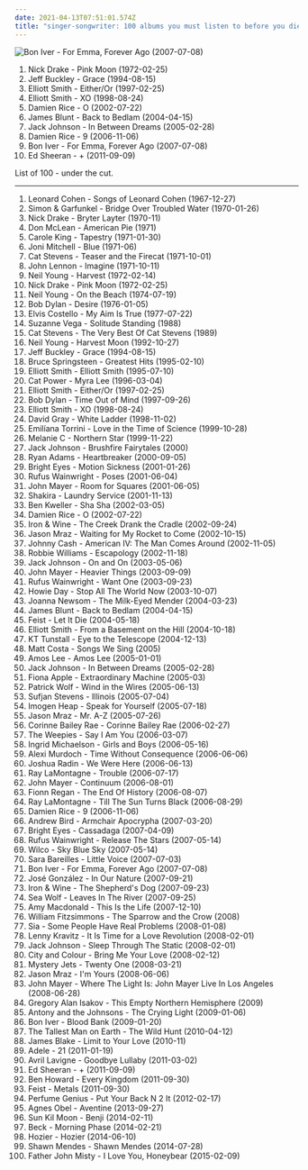 ```yaml
---
date: 2021-04-13T07:51:01.574Z
title: "singer-songwriter: 100 albums you must listen to before you die"
---
```

![Bon Iver - For Emma, Forever Ago (2007-07-08)](https://img.discogs.com/Uch80IKVlQ2hcrz3xR5xx_QoN1Y=/fit-in/400x400/filters:strip_icc():format(jpeg):mode_rgb():quality(90)/discogs-images/R-1284045-1206310312.jpeg.jpg "Bon Iver - For Emma, Forever Ago (2007-07-08)")
<ol class="albums">
<li data-cover="http://coverartarchive.org/release/2a274c12-8785-351a-9155-1d6d2dfde21c/23137783404-500.jpg" data-tags="folk, singer-songwriter" role="button">Nick Drake - Pink Moon (1972-02-25)</li>
<li data-cover="https://img.discogs.com/s3bLVDhoffEqJ7TkNeCnKhNqMnM=/fit-in/600x583/filters:strip_icc():format(jpeg):mode_rgb():quality(90)/discogs-images/R-12645414-1548449142-6531.jpeg.jpg" data-tags="singer-songwriter, 90s" role="button">Jeff Buckley - Grace (1994-08-15)</li>
<li data-cover="http://coverartarchive.org/release/0a5aa565-8158-4e81-9776-af8044f6cc1e/18047694847-500.jpg" data-tags="singer-songwriter" role="button">Elliott Smith - Either/Or (1997-02-25)</li>
<li data-cover="http://coverartarchive.org/release/b099e2da-e1d6-394e-85be-0807ed6ed7e0/2981134688-500.jpg" data-tags="singer-songwriter, indie" role="button">Elliott Smith - XO (1998-08-24)</li>
<li data-cover="https://img.discogs.com/ZQlQz6fBE2IohmkyyWgN2qBYtbw=/fit-in/150x150/filters:strip_icc():format(jpeg):mode_rgb():quality(90)/discogs-images/R-1222805-1202239031.jpeg.jpg" data-tags="acoustic, singer-songwriter, folk" role="button">Damien Rice - O (2002-07-22)</li>
<li data-cover="http://coverartarchive.org/release/f4cde382-f2c4-40e2-944a-8a01a97990be/5656611590-500.jpg" data-tags="james blunt, pop" role="button">James Blunt - Back to Bedlam (2004-04-15)</li>
<li data-cover="http://coverartarchive.org/release/8803a42d-59ca-4eee-83ba-61fae63856f5/6148270094-500.jpg" data-tags="acoustic" role="button">Jack Johnson - In Between Dreams (2005-02-28)</li>
<li data-cover="http://coverartarchive.org/release/490595e7-8ec0-3ad1-ac51-95e816ecb24b/8345167017-500.jpg" data-tags="folk, singer-songwriter, acoustic" role="button">Damien Rice - 9 (2006-11-06)</li>
<li data-cover="https://img.discogs.com/Uch80IKVlQ2hcrz3xR5xx_QoN1Y=/fit-in/400x400/filters:strip_icc():format(jpeg):mode_rgb():quality(90)/discogs-images/R-1284045-1206310312.jpeg.jpg" data-tags="folk, indie" role="button">Bon Iver - For Emma, Forever Ago (2007-07-08)</li>
<li data-cover="http://coverartarchive.org/release/94ad3a58-a1cc-46a3-acf4-9cb6c1d6f032/16111056293-500.jpg" data-tags="pop, british, acoustic, ed sheeran" role="button">Ed Sheeran - + (2011-09-09)</li>
</ol>
List of 100 - under the cut.
<!-- more -->

_________________

<ol class="albums">
<li data-cover="http://coverartarchive.org/release/4fd118e2-1298-3a33-b870-839e336472f3/20585904865-500.jpg" data-tags="folk, singer-songwriter" role="button">
Leonard Cohen - Songs of Leonard Cohen (1967-12-27)
</li>
<li data-cover="http://coverartarchive.org/release/7c52126e-200a-4b3b-af1c-3c38d70b57b1/9272110752-500.jpg" data-tags="classic rock, singer-songwriter, 60s, folk" role="button">
Simon & Garfunkel - Bridge Over Troubled Water (1970-01-26)
</li>
<li data-cover="http://coverartarchive.org/release/93d4c2fa-6749-3820-88df-b1f6df8cf48b/11682519206-500.jpg" data-tags="folk, singer-songwriter" role="button">
Nick Drake - Bryter Layter (1970-11)
</li>
<li data-cover="https://img.discogs.com/r8VdkDo3uNJSNdIgh6ZH2qkXHe0=/fit-in/600x624/filters:strip_icc():format(jpeg):mode_rgb():quality(90)/discogs-images/R-1299747-1588947401-2352.jpeg.jpg" data-tags="singer-songwriter, folk, classic rock" role="button">
Don McLean - American Pie (1971)
</li>
<li data-cover="http://coverartarchive.org/release/c0030078-9362-4e64-a54c-5b0e7d8326b8/17978212703-500.jpg" data-tags="70s, female vocalists, singer-songwriter" role="button">
Carole King - Tapestry (1971-01-30)
</li>
<li data-cover="http://coverartarchive.org/release/243fb7b0-e7f3-42e8-bdfc-a66fd9e23d0e/11322846424-500.jpg" data-tags="folk" role="button">
Joni Mitchell - Blue (1971-06)
</li>
<li data-cover="http://coverartarchive.org/release/bb224bc4-27f8-4b46-9c46-75d13873454e/11052080256-500.jpg" data-tags="singer-songwriter, 70s" role="button">
Cat Stevens - Teaser and the Firecat (1971-10-01)
</li>
<li data-cover="http://coverartarchive.org/release/dbeb851b-ad68-43ab-9706-7f1ecd2bf59d/21251802402-500.jpg" data-tags="classic rock, 70s, rock" role="button">
John Lennon - Imagine (1971-10-11)
</li>
<li data-cover="http://coverartarchive.org/release/b028a5c0-7b62-4276-adb4-edb05777ccbf/8501416799-500.jpg" data-tags="classic rock, folk, 70s" role="button">
Neil Young - Harvest (1972-02-14)
</li>
<li data-cover="http://coverartarchive.org/release/2a274c12-8785-351a-9155-1d6d2dfde21c/23137783404-500.jpg" data-tags="folk, singer-songwriter" role="button">
Nick Drake - Pink Moon (1972-02-25)
</li>
<li data-cover="https://via.placeholder.com/450" data-tags="singer-songwriter, 70s, folk rock" role="button">
Neil Young - On the Beach (1974-07-19)
</li>
<li data-cover="http://coverartarchive.org/release/57894be9-7efd-4543-996e-30ed061a9d23/26584162748-500.jpg" data-tags="folk rock, 70s, folk" role="button">
Bob Dylan - Desire (1976-01-05)
</li>
<li data-cover="https://img.discogs.com/EF33at0YkNaBQoD5k7xrrp1grSI=/fit-in/500x498/filters:strip_icc():format(jpeg):mode_rgb():quality(90)/discogs-images/R-795910-1319668468.jpeg.jpg" data-tags="rock, new wave, 70s, singer-songwriter" role="button">
Elvis Costello - My Aim Is True (1977-07-22)
</li>
<li data-cover="https://img.discogs.com/AJIgeT4rcSeuV5m8XaYIrfGibsQ=/fit-in/600x600/filters:strip_icc():format(jpeg):mode_rgb():quality(90)/discogs-images/R-3676511-1339948631-3230.jpeg.jpg" data-tags="80s, female vocalists, singer-songwriter" role="button">
Suzanne Vega - Solitude Standing (1988)
</li>
<li data-cover="http://coverartarchive.org/release/cc2e9369-ea9b-34a8-8a3e-65e3fc7a51bf/24917923237-500.jpg" data-tags="cat stevens, singer-songwriter, folk" role="button">
Cat Stevens - The Very Best Of Cat Stevens (1989)
</li>
<li data-cover="http://coverartarchive.org/release/93a79320-49ec-438c-a2c9-da89b9a4eaff/12530781429-500.jpg" data-tags="folk rock" role="button">
Neil Young - Harvest Moon (1992-10-27)
</li>
<li data-cover="https://img.discogs.com/s3bLVDhoffEqJ7TkNeCnKhNqMnM=/fit-in/600x583/filters:strip_icc():format(jpeg):mode_rgb():quality(90)/discogs-images/R-12645414-1548449142-6531.jpeg.jpg" data-tags="singer-songwriter, 90s" role="button">
Jeff Buckley - Grace (1994-08-15)
</li>
<li data-cover="http://coverartarchive.org/release/ce73ebd3-5ae0-35a0-93e8-187bcc7fa47a/2959937821-500.jpg" data-tags="rock, classic rock" role="button">
Bruce Springsteen - Greatest Hits (1995-02-10)
</li>
<li data-cover="http://coverartarchive.org/release/1ae37385-e7cd-46cc-a53b-79cf364d2f60/9535453834-500.jpg" data-tags="singer-songwriter" role="button">
Elliott Smith - Elliott Smith (1995-07-10)
</li>
<li data-cover="http://coverartarchive.org/release/d843d873-faa9-4bbb-a080-df99935d46a6/6010071059-500.jpg" data-tags="female vocalists, indie, alternative" role="button">
Cat Power - Myra Lee (1996-03-04)
</li>
<li data-cover="http://coverartarchive.org/release/0a5aa565-8158-4e81-9776-af8044f6cc1e/18047694847-500.jpg" data-tags="singer-songwriter" role="button">
Elliott Smith - Either/Or (1997-02-25)
</li>
<li data-cover="https://img.discogs.com/85J-XYLQ0iWpOfvrA1Y1bu3Jkfs=/fit-in/600x600/filters:strip_icc():format(jpeg):mode_rgb():quality(90)/discogs-images/R-2818814-1302446972.jpeg.jpg" data-tags="singer-songwriter, 90s, rock" role="button">
Bob Dylan - Time Out of Mind (1997-09-26)
</li>
<li data-cover="http://coverartarchive.org/release/b099e2da-e1d6-394e-85be-0807ed6ed7e0/2981134688-500.jpg" data-tags="singer-songwriter, indie" role="button">
Elliott Smith - XO (1998-08-24)
</li>
<li data-cover="http://coverartarchive.org/release/90e63241-4650-4e1e-b41c-058a0d9a0407/23584939765-500.jpg" data-tags="david gray" role="button">
David Gray - White Ladder (1998-11-02)
</li>
<li data-cover="http://coverartarchive.org/release/4086fb2d-8bae-4d8e-9557-30b84f10755f/19988749407-500.jpg" data-tags="indie, pop, female vocalists, singer-songwriter, trip hop" role="button">
Emilíana Torrini - Love in the Time of Science (1999-10-28)
</li>
<li data-cover="https://img.discogs.com/XZU-fmyZ470Ms5OfL1QcHEkKQXA=/fit-in/600x602/filters:strip_icc():format(jpeg):mode_rgb():quality(90)/discogs-images/R-813042-1390580200-4980.jpeg.jpg" data-tags="singer-songwriter, pop" role="button">
Melanie C - Northern Star (1999-11-22)
</li>
<li data-cover="http://coverartarchive.org/release/34c07ea9-63ff-4d69-bfb2-279d52dda6da/27925708299-500.jpg" data-tags="acoustic" role="button">
Jack Johnson - Brushfire Fairytales (2000)
</li>
<li data-cover="http://coverartarchive.org/release/b365e7fb-3da0-4da5-b30c-384b7c8c3db9/12206702287-500.jpg" data-tags="alt-country, americana" role="button">
Ryan Adams - Heartbreaker (2000-09-05)
</li>
<li data-cover="http://coverartarchive.org/release/4443cc48-a9e7-47d6-b355-48fc85d8118a/21913904132-500.jpg" data-tags="live, singer-songwriter" role="button">
Bright Eyes - Motion Sickness (2001-01-26)
</li>
<li data-cover="https://img.discogs.com/s8iZgcvR9NwhB90U0C2tsRNllf0=/fit-in/500x500/filters:strip_icc():format(jpeg):mode_rgb():quality(90)/discogs-images/R-10666243-1586957390-2202.png.jpg" data-tags="singer-songwriter" role="button">
Rufus Wainwright - Poses (2001-06-04)
</li>
<li data-cover="https://via.placeholder.com/450" data-tags="john mayer" role="button">
John Mayer - Room for Squares (2001-06-05)
</li>
<li data-cover="http://coverartarchive.org/release/6217e136-71e2-3c8e-b4f5-57d264fa0773/2133435434-500.jpg" data-tags="shakira, pop, latin" role="button">
Shakira - Laundry Service (2001-11-13)
</li>
<li data-cover="https://img.discogs.com/uSf1RqEKVDbzCuNgE-UlquIouP8=/fit-in/500x496/filters:strip_icc():format(jpeg):mode_rgb():quality(90)/discogs-images/R-382597-1300627514.jpeg.jpg" data-tags="indie, singer-songwriter" role="button">
Ben Kweller - Sha Sha (2002-03-05)
</li>
<li data-cover="https://img.discogs.com/ZQlQz6fBE2IohmkyyWgN2qBYtbw=/fit-in/150x150/filters:strip_icc():format(jpeg):mode_rgb():quality(90)/discogs-images/R-1222805-1202239031.jpeg.jpg" data-tags="acoustic, singer-songwriter, folk" role="button">
Damien Rice - O (2002-07-22)
</li>
<li data-cover="http://coverartarchive.org/release/e270a453-a6c5-4bbc-91d7-5e4378e7d08c/2500642993-500.jpg" data-tags="folk, indie, acoustic" role="button">
Iron & Wine - The Creek Drank the Cradle (2002-09-24)
</li>
<li data-cover="http://coverartarchive.org/release/198b344c-7455-4a9e-b32b-6d06ce77c41f/6358368858-500.jpg" data-tags="singer-songwriter, jason mraz" role="button">
Jason Mraz - Waiting for My Rocket to Come (2002-10-15)
</li>
<li data-cover="http://coverartarchive.org/release/47140ecd-72e3-4ef9-b523-3af3c4e3e9ef/2204544011-500.jpg" data-tags="country" role="button">
Johnny Cash - American IV: The Man Comes Around (2002-11-05)
</li>
<li data-cover="http://coverartarchive.org/release/4af3d5df-674c-3d37-903c-b9ced24d5c3a/21168360245-500.jpg" data-tags="pop, robbie williams" role="button">
Robbie Williams - Escapology (2002-11-18)
</li>
<li data-cover="http://coverartarchive.org/release/972a10fd-c0b7-47c4-9c72-267a8e6aec38/23562352835-500.jpg" data-tags="acoustic, jack johnson" role="button">
Jack Johnson - On and On (2003-05-06)
</li>
<li data-cover="http://coverartarchive.org/release/de5686c7-a301-476e-b4df-61f67f83824b/6621900880-500.jpg" data-tags="john mayer, rock" role="button">
John Mayer - Heavier Things (2003-09-09)
</li>
<li data-cover="http://coverartarchive.org/release/6418bf2b-0cc9-4084-9155-b9dbb3ea49c0/23662073899-500.jpg" data-tags="singer-songwriter" role="button">
Rufus Wainwright - Want One (2003-09-23)
</li>
<li data-cover="http://coverartarchive.org/release/2d9065e5-de47-43ff-865f-42c110e7b6f6/6247631110-500.jpg" data-tags="singer-songwriter, acoustic" role="button">
Howie Day - Stop All The World Now (2003-10-07)
</li>
<li data-cover="http://coverartarchive.org/release/bd22cfa8-2b6d-421d-a264-ae8c0ff4b2c8/11013536071-500.jpg" data-tags="folk" role="button">
Joanna Newsom - The Milk-Eyed Mender (2004-03-23)
</li>
<li data-cover="http://coverartarchive.org/release/f4cde382-f2c4-40e2-944a-8a01a97990be/5656611590-500.jpg" data-tags="james blunt, pop" role="button">
James Blunt - Back to Bedlam (2004-04-15)
</li>
<li data-cover="https://img.discogs.com/eU2kHxppsdd5tQ2SLv80GIxVNz8=/fit-in/600x600/filters:strip_icc():format(jpeg):mode_rgb():quality(90)/discogs-images/R-1006592-1520070252-6057.jpeg.jpg" data-tags="female vocalists, indie" role="button">
Feist - Let It Die (2004-05-18)
</li>
<li data-cover="http://coverartarchive.org/release/f01097d5-8a73-3585-8c62-3831a3bd0db6/16096949332-500.jpg" data-tags="singer-songwriter, indie" role="button">
Elliott Smith - From a Basement on the Hill (2004-10-18)
</li>
<li data-cover="https://img.discogs.com/uab3AD5Gc4ImQL_OSmNQqaSwO1Y=/fit-in/600x591/filters:strip_icc():format(jpeg):mode_rgb():quality(90)/discogs-images/R-664042-1478671475-7937.jpeg.jpg" data-tags="female vocalists" role="button">
KT Tunstall - Eye to the Telescope (2004-12-13)
</li>
<li data-cover="https://via.placeholder.com/450" data-tags="singer-songwriter, acoustic" role="button">
Matt Costa - Songs We Sing (2005)
</li>
<li data-cover="http://coverartarchive.org/release/21a61aea-caa7-4f5c-887e-960a0a479bbd/19505380379-500.jpg" data-tags="soul" role="button">
Amos Lee - Amos Lee (2005-01-01)
</li>
<li data-cover="http://coverartarchive.org/release/8803a42d-59ca-4eee-83ba-61fae63856f5/6148270094-500.jpg" data-tags="acoustic" role="button">
Jack Johnson - In Between Dreams (2005-02-28)
</li>
<li data-cover="https://img.discogs.com/gFS5maU7k9Ve_dROF17h9wCtNUg=/fit-in/566x563/filters:strip_icc():format(jpeg):mode_rgb():quality(90)/discogs-images/R-1061572-1189108115.jpeg.jpg" data-tags="female vocalists" role="button">
Fiona Apple - Extraordinary Machine (2005-03)
</li>
<li data-cover="https://via.placeholder.com/450" data-tags="indie, singer-songwriter, british" role="button">
Patrick Wolf - Wind in the Wires (2005-06-13)
</li>
<li data-cover="http://coverartarchive.org/release/2f6d6830-e03c-4709-86ce-c0a2eb9e8c31/20089518568-500.jpg" data-tags="indie, folk" role="button">
Sufjan Stevens - Illinois (2005-07-04)
</li>
<li data-cover="http://coverartarchive.org/release/f29ea105-ff73-4d44-9ab6-9980b646e5a3/11712689954-500.jpg" data-tags="female vocalists" role="button">
Imogen Heap - Speak for Yourself (2005-07-18)
</li>
<li data-cover="http://coverartarchive.org/release/2659751f-9da5-4425-b070-457d8cf16567/6169026137-500.jpg" data-tags="pop, singer-songwriter" role="button">
Jason Mraz - Mr. A-Z (2005-07-26)
</li>
<li data-cover="https://img.discogs.com/cJD9YaMrOcFcA8aD_WRJTCk8vCM=/fit-in/600x595/filters:strip_icc():format(jpeg):mode_rgb():quality(90)/discogs-images/R-3635262-1391952508-1369.jpeg.jpg" data-tags="soul" role="button">
Corinne Bailey Rae - Corinne Bailey Rae (2006-02-27)
</li>
<li data-cover="http://coverartarchive.org/release/d6899a2a-4874-4be3-b411-b579596e992d/1386227079-500.jpg" data-tags="folk" role="button">
The Weepies - Say I Am You (2006-03-07)
</li>
<li data-cover="http://coverartarchive.org/release/f8fc46b2-ee63-4e41-8203-296e370f1168/10361326815-500.jpg" data-tags="singer-songwriter" role="button">
Ingrid Michaelson - Girls and Boys (2006-05-16)
</li>
<li data-cover="http://coverartarchive.org/release/c7f170ef-5b55-4711-8820-48dac859f5e2/5105968554-500.jpg" data-tags="indie, folk, singer-songwriter" role="button">
Alexi Murdoch - Time Without Consequence (2006-06-06)
</li>
<li data-cover="https://img.discogs.com/XvPfiUyNYnGMcQ3sgYiddCGTqLc=/fit-in/453x450/filters:strip_icc():format(jpeg):mode_rgb():quality(90)/discogs-images/R-2735564-1299014714.jpeg.jpg" data-tags="acoustic, folk, joshua radin" role="button">
Joshua Radin - We Were Here (2006-06-13)
</li>
<li data-cover="https://img.discogs.com/2mMumTyeU5d-Bdf0Jkgc-viD1tU=/fit-in/600x600/filters:strip_icc():format(jpeg):mode_rgb():quality(90)/discogs-images/R-888713-1536068445-2270.jpeg.jpg" data-tags="folk" role="button">
Ray LaMontagne - Trouble (2006-07-17)
</li>
<li data-cover="http://coverartarchive.org/release/8aa81e40-71f1-4a39-a631-cb06703348d4/3717995933-500.jpg" data-tags="blues, john mayer" role="button">
John Mayer - Continuum (2006-08-01)
</li>
<li data-cover="https://img.discogs.com/UTfPdDO7yKlna4J-8s7oIndKMmc=/fit-in/599x595/filters:strip_icc():format(jpeg):mode_rgb():quality(90)/discogs-images/R-2024101-1259182598.jpeg.jpg" data-tags="folk, singer-songwriter" role="button">
Fionn Regan - The End Of History (2006-08-07)
</li>
<li data-cover="http://coverartarchive.org/release/2c5176e5-b75c-4cba-ab30-ca74fa9acb0a/14396282999-500.jpg" data-tags="folk, ray lamontagne, singer-songwriter" role="button">
Ray LaMontagne - Till The Sun Turns Black (2006-08-29)
</li>
<li data-cover="http://coverartarchive.org/release/490595e7-8ec0-3ad1-ac51-95e816ecb24b/8345167017-500.jpg" data-tags="folk, singer-songwriter, acoustic" role="button">
Damien Rice - 9 (2006-11-06)
</li>
<li data-cover="http://coverartarchive.org/release/a01bc8ac-bdbe-3893-ab2d-2990e52005cf/8763055969-500.jpg" data-tags="indie, folk" role="button">
Andrew Bird - Armchair Apocrypha (2007-03-20)
</li>
<li data-cover="http://coverartarchive.org/release/9082127b-c734-4e0c-852a-ba986d96aba9/26066685976-500.jpg" data-tags="indie" role="button">
Bright Eyes - Cassadaga (2007-04-09)
</li>
<li data-cover="http://coverartarchive.org/release/18082f59-6c79-4f9b-8be5-45c9aa2619d0/10610832447-500.jpg" data-tags="singer-songwriter" role="button">
Rufus Wainwright - Release The Stars (2007-05-14)
</li>
<li data-cover="https://img.discogs.com/5-3xRWkZEVMFuGiugonN3mHExrE=/fit-in/600x608/filters:strip_icc():format(jpeg):mode_rgb():quality(90)/discogs-images/R-1178632-1472822902-4865.jpeg.jpg" data-tags="indie" role="button">
Wilco - Sky Blue Sky (2007-05-14)
</li>
<li data-cover="http://coverartarchive.org/release/bb65a0e6-41c3-42dc-be56-1e2064eb1b2f/13725245197-500.jpg" data-tags="pop" role="button">
Sara Bareilles - Little Voice (2007-07-03)
</li>
<li data-cover="https://img.discogs.com/Uch80IKVlQ2hcrz3xR5xx_QoN1Y=/fit-in/400x400/filters:strip_icc():format(jpeg):mode_rgb():quality(90)/discogs-images/R-1284045-1206310312.jpeg.jpg" data-tags="folk, indie" role="button">
Bon Iver - For Emma, Forever Ago (2007-07-08)
</li>
<li data-cover="http://coverartarchive.org/release/008b9132-e69c-3da5-9325-614c0dc52a2b/5686336691-500.jpg" data-tags="acoustic" role="button">
José González - In Our Nature (2007-09-21)
</li>
<li data-cover="http://coverartarchive.org/release/8211db1a-cbdb-3443-bb30-07e801e4272b/19801900502-500.jpg" data-tags="folk, indie" role="button">
Iron & Wine - The Shepherd's Dog (2007-09-23)
</li>
<li data-cover="http://coverartarchive.org/release/1f535139-1a00-4da7-89cc-94cb50ceb44d/3886056504-500.jpg" data-tags="indie folk, indie, indie rock, singer-songwriter, autumn" role="button">
Sea Wolf - Leaves In The River (2007-09-25)
</li>
<li data-cover="http://coverartarchive.org/release/4846826f-c71e-4172-9229-4e1ff7d3e033/2338491060-500.jpg" data-tags="female vocalists, pop" role="button">
Amy Macdonald - This Is the Life (2007-12-10)
</li>
<li data-cover="https://img.discogs.com/w0H2wgK8G8AgXVhhAdV9ZRmnD_s=/fit-in/597x600/filters:strip_icc():format(jpeg):mode_rgb():quality(90)/discogs-images/R-2062653-1302342391.jpeg.jpg" data-tags="indie, folk" role="button">
William Fitzsimmons - The Sparrow and the Crow (2008)
</li>
<li data-cover="http://coverartarchive.org/release/b5c33b49-39d8-4112-a195-3bf114decafb/28675957501-500.jpg" data-tags="chillout" role="button">
Sia - Some People Have Real Problems (2008-01-08)
</li>
<li data-cover="http://coverartarchive.org/release/46a01402-c284-4141-bbfe-1d8a5896dce2/17640822148-500.jpg" data-tags="rock" role="button">
Lenny Kravitz - It Is Time for a Love Revolution (2008-02-01)
</li>
<li data-cover="https://via.placeholder.com/450" data-tags="acoustic" role="button">
Jack Johnson - Sleep Through The Static (2008-02-01)
</li>
<li data-cover="https://img.discogs.com/0eNuyw42eAvnSlmXyPh0zDCY9u8=/fit-in/600x600/filters:strip_icc():format(jpeg):mode_rgb():quality(90)/discogs-images/R-1627767-1233103685.jpeg.jpg" data-tags="acoustic" role="button">
City and Colour - Bring Me Your Love (2008-02-12)
</li>
<li data-cover="https://via.placeholder.com/450" data-tags="indie, indie rock, singer-songwriter, mystery jets, 2008 best albums" role="button">
Mystery Jets - Twenty One (2008-03-21)
</li>
<li data-cover="https://via.placeholder.com/450" data-tags="jason mraz" role="button">
Jason Mraz - I'm Yours (2008-06-06)
</li>
<li data-cover="http://coverartarchive.org/release/72f14d5a-d2d6-4d01-a8bf-db0a3ba4770d/3718315144-500.jpg" data-tags="live" role="button">
John Mayer - Where The Light Is: John Mayer Live In Los Angeles (2008-06-28)
</li>
<li data-cover="http://coverartarchive.org/release/a9f1fa02-8290-449a-95ee-e88c53a3e60b/13153183313-500.jpg" data-tags="rock, singer-songwriter, acoustic, americana, adult contemporary, folk rock, singer/songwriter, gregory alan isakov" role="button">
Gregory Alan Isakov - This Empty Northern Hemisphere (2009)
</li>
<li data-cover="http://coverartarchive.org/release/0c48ecde-bde3-4a26-9d55-edfd21555f62/9823776819-500.jpg" data-tags="alternative, 00s" role="button">
Antony and the Johnsons - The Crying Light (2009-01-06)
</li>
<li data-cover="http://coverartarchive.org/release/045bd22e-b181-4b67-8fda-dbb47a66cef6/2333024859-500.jpg" data-tags="folk, indie" role="button">
Bon Iver - Blood Bank (2009-01-20)
</li>
<li data-cover="http://coverartarchive.org/release/da3b6651-add3-458f-8f43-0eb211afe9b1/26402641631-500.jpg" data-tags="folk" role="button">
The Tallest Man on Earth - The Wild Hunt (2010-04-12)
</li>
<li data-cover="https://img.discogs.com/c94UBY8bWIZATrph5bsxzUyIVzA=/fit-in/333x333/filters:strip_icc():format(jpeg):mode_rgb():quality(90)/discogs-images/R-2566056-1290802606.jpeg.jpg" data-tags="singer-songwriter, dubstep, bass music, covers and same song titles" role="button">
James Blake - Limit to Your Love (2010-11)
</li>
<li data-cover="http://coverartarchive.org/release/c45e0e0e-48c9-4441-aac3-2f2b34202d3c/5179890174-500.jpg" data-tags="soul" role="button">
Adele - 21 (2011-01-19)
</li>
<li data-cover="http://coverartarchive.org/release/5de593ea-432e-4cec-addc-2a3ec28079ad/1708845679-500.jpg" data-tags="pop rock" role="button">
Avril Lavigne - Goodbye Lullaby (2011-03-02)
</li>
<li data-cover="http://coverartarchive.org/release/94ad3a58-a1cc-46a3-acf4-9cb6c1d6f032/16111056293-500.jpg" data-tags="pop, british, acoustic, ed sheeran" role="button">
Ed Sheeran - + (2011-09-09)
</li>
<li data-cover="http://coverartarchive.org/release/9a04148d-c342-47d8-8703-d51109b9dbc5/5046500846-500.jpg" data-tags="folk" role="button">
Ben Howard - Every Kingdom (2011-09-30)
</li>
<li data-cover="https://img.discogs.com/9aUQbdMYLjht-KvnFgpm8mcxuvU=/fit-in/600x587/filters:strip_icc():format(jpeg):mode_rgb():quality(90)/discogs-images/R-3138527-1585409765-4096.jpeg.jpg" data-tags="female vocalists" role="button">
Feist - Metals (2011-09-30)
</li>
<li data-cover="https://img.discogs.com/9A1u-YB8JBJws-qW94NDEiN9vC0=/fit-in/225x224/filters:strip_icc():format(jpeg):mode_rgb():quality(90)/discogs-images/R-3457279-1344583999-5359.jpeg.jpg" data-tags="singer-songwriter" role="button">
Perfume Genius - Put Your Back N 2 It (2012-02-17)
</li>
<li data-cover="http://coverartarchive.org/release/2d012e66-6759-485b-beb5-00532c46a386/8544215048-500.jpg" data-tags="folk, singer-songwriter, piano" role="button">
Agnes Obel - Aventine (2013-09-27)
</li>
<li data-cover="http://coverartarchive.org/release/b5d5a923-0adc-47d4-847a-421cbe5823dc/6430174126-500.jpg" data-tags="singer-songwriter, folk" role="button">
Sun Kil Moon - Benji (2014-02-11)
</li>
<li data-cover="http://coverartarchive.org/release/621999be-7041-4394-8719-ca1bdebaac96/7042111016-500.jpg" data-tags="10s, alternative, alternative rock, folk rock, chamber folk" role="button">
Beck - Morning Phase (2014-02-21)
</li>
<li data-cover="http://coverartarchive.org/release/d893f786-6518-4dd5-beca-8e00589cd41d/11618361045-500.jpg" data-tags="soul, indie rock, blues" role="button">
Hozier - Hozier (2014-06-10)
</li>
<li data-cover="http://coverartarchive.org/release/c089a4bd-dfc4-4583-a381-2c4b4541808d/10650592968-500.jpg" data-tags="pop" role="button">
Shawn Mendes - Shawn Mendes (2014-07-28)
</li>
<li data-cover="http://coverartarchive.org/release/5bad490b-2939-4955-955b-9280cf616473/9591833765-500.jpg" data-tags="folk, indie" role="button">
Father John Misty - I Love You, Honeybear (2015-02-09)
</li>
</ol>